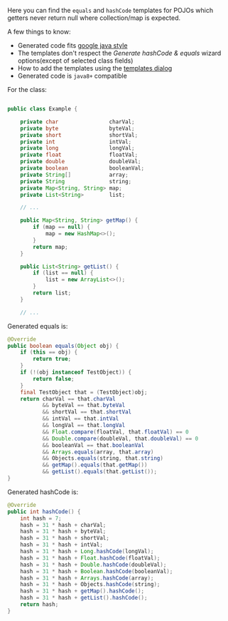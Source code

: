 Here you can find the `equals` and `hashCode` templates for POJOs
which getters never return null where collection/map is expected.

A few things to know:
- Generated code fits [google java style](https://google.github.io/styleguide/javaguide.html)
- The templates don't respect the _Generate hashCode & equals_ wizard options(except of selected class fields)
- How to add the templates using the [templates dialog](https://www.jetbrains.com/help/idea/2016.1/templates-dialog.html?origin=old_help)
- Generated code is `java8+` compatible

For the class:

```java

public class Example {

    private char                charVal;
    private byte                byteVal;
    private short               shortVal;
    private int                 intVal;
    private long                longVal;
    private float               floatVal;
    private double              doubleVal;
    private boolean             booleanVal;
    private String[]            array;
    private String              string;
    private Map<String, String> map;
    private List<String>        list;

    // ...

    public Map<String, String> getMap() {
        if (map == null) {
            map = new HashMap<>();
        }
        return map;
    }

    public List<String> getList() {
        if (list == null) {
            list = new ArrayList<>();
        }
        return list;
    }

    // ...

```

Generated equals is:

```java
@Override
public boolean equals(Object obj) {
    if (this == obj) {
        return true;
    }
    if (!(obj instanceof TestObject)) {
        return false;
    }
    final TestObject that = (TestObject)obj;
    return charVal == that.charVal
           && byteVal == that.byteVal
           && shortVal == that.shortVal
           && intVal == that.intVal
           && longVal == that.longVal
           && Float.compare(floatVal, that.floatVal) == 0
           && Double.compare(doubleVal, that.doubleVal) == 0
           && booleanVal == that.booleanVal
           && Arrays.equals(array, that.array)
           && Objects.equals(string, that.string)
           && getMap().equals(that.getMap())
           && getList().equals(that.getList());
}
```

Generated hashCode is:

```java
@Override
public int hashCode() {
    int hash = 7;
    hash = 31 * hash + charVal;
    hash = 31 * hash + byteVal;
    hash = 31 * hash + shortVal;
    hash = 31 * hash + intVal;
    hash = 31 * hash + Long.hashCode(longVal);
    hash = 31 * hash + Float.hashCode(floatVal);
    hash = 31 * hash + Double.hashCode(doubleVal);
    hash = 31 * hash + Boolean.hashCode(booleanVal);
    hash = 31 * hash + Arrays.hashCode(array);
    hash = 31 * hash + Objects.hashCode(string);
    hash = 31 * hash + getMap().hashCode();
    hash = 31 * hash + getList().hashCode();
    return hash;
}
```
